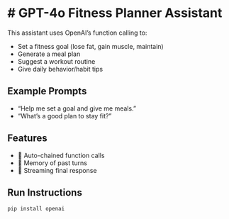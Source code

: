 
# # GPT-4o Fitness Planner Assistant

This assistant uses OpenAI’s function calling to:
- Set a fitness goal (lose fat, gain muscle, maintain)
- Generate a meal plan
- Suggest a workout routine
- Give daily behavior/habit tips

## Example Prompts
- “Help me set a goal and give me meals.”
- “What’s a good plan to stay fit?”

## Features
- 🧠 Auto-chained function calls
- 📝 Memory of past turns
- 💬 Streaming final response

## Run Instructions
```bash
pip install openai


